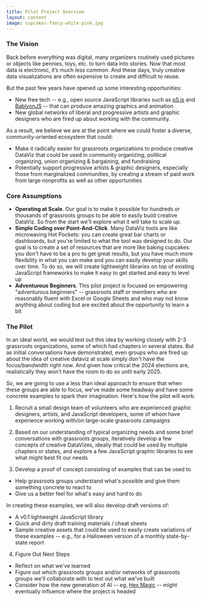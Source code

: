 ```yaml
---
title: Pilot Project Overview
layout: content
image: cupcakes-fancy-white-pink.jpg
---
```


### The Vision 

Back before everything was digital, many organizers routinely used pictures or objects like pennies, toys, etc. to turn data into stories. Now that most data is electronic, it’s much less common.  And these days, truly creative data visualizations are often expensive to create and difficult to reuse.

But the past few years have opened up some interesting opportunities:
- New free tech -- e.g., open source JavaScript libraries such as [p5.js](https://p5js.org/) and [BablyonJS](https://www.babylonjs.com/) -- that can produce amazing graphics and animation
- New global networks of liberal and progressive artists and graphic designers who are fired up about working with the community. 

As a result, we believe we are at the point where we could foster a diverse, community-oriented  ecosystem that could:
- Make it radically easier for grassroots organizations to produce creative DataViz that could be used in community organizing, political organizing, union organizing & bargaining, and fundraising
- Potentially support progressive artists & graphic designers, especially those from marginalized communities, by creating a stream of paid work from large nonprofits as well as other opportunities 

### Core Assumptions
- __Operating at Scale__. Our goal is to make it possible for hundreds or thousands of grassroots groups to be able to easily build creative DataViz. So from the start we'll explore what it will take to scale up.
- __Simple Coding over Point-And-Click__.  Many DataViz tools are like microwaving Hot Pockets: you can create great bar charts or dashboards, but you're limited to what the tool was designed to do.  Our goal is to create a set of resources that are more like baking cupcakes: you don't have to be a pro to get great results, but you have much more flexibility in what you can make and you can easily develop your skills over time.  To do so, we will create lightweight libraries on top of existing JavaScript frameworks to make it easy to get started and easy to level up 
- __Adventurous Beginners__. This pilot project is focused on empowering "adventurous beginners" -- grassroots staff or members who are reasonably fluent with Excel or Google Sheets and who may not know anything about coding but are excited about the opportunity to learn a bit

### The Pilot

In an ideal world, we would test out this idea by working closely with 2-3 grassroots organizations, some of which had chapters in several states. But as initial conversations have demonstrated, even groups who are fired up about the idea of creative dataviz at scale simply don't have the focus/bandwidth right now.  And given how critical the 2024 elections are, realistically they won't have the room to do so until early 2025.

So, we are going to use a less than ideal approach to ensure that when these groups are able to focus, we've made some headway and have some concrete examples to spark their imagination. Here's how the pilot will work:

1) Recruit a small design team of volunteers who are experienced graphic designers, artists, and JavaScript developers, some of whom have experience working with/on large-scale grassroots campaigns

2) Based on our understanding of typical organizing needs and some brief conversations with grassroots groups, iteratively develop a few concepts of creative DataVizes, ideally that could be used by multiple chapters or states, and explore a few JavaScript graphic libraries to see what might best fit our needs

3) Develop a proof of concept consisting of examples that can be used to 
  - Help grassroots groups understand what's possible and give them something concrete to react to
  - Give us a better feel for what's easy and hard to do

In creating these examples, we will also develop draft versions of:
- A v0.1 lightweight JavaScript library
- Quick and dirty draft training materials / cheat sheets
- Sample creative assets that could be used to easily create variations of these examples -- e.g., for a Halloween version of a monthly state-by-state report

4) Figure Out Next Steps
- Reflect on what we've learned 
- Figure out which grassroots groups and/or networks of grassroots groups we'll collaborate with to test out what we've built
- Consider how the new generation of AI -- eg, [Hex Magic](https://hex.tech/magic) -- might eventually influence where the project is headed
